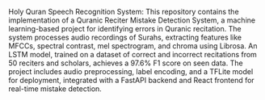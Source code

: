 Holy Quran Speech Recognition System:
This repository contains the implementation of a Quranic Reciter Mistake Detection System, a machine learning-based project for identifying errors in Quranic recitation. The system processes audio recordings of Surahs, extracting features like MFCCs, spectral contrast, mel spectrogram, and chroma using Librosa. An LSTM model, trained on a dataset of correct and incorrect recitations from 50 reciters and scholars, achieves a 97.6% F1 score on seen data. The project includes audio preprocessing, label encoding, and a TFLite model for deployment, integrated with a FastAPI backend and React frontend for real-time mistake detection.
